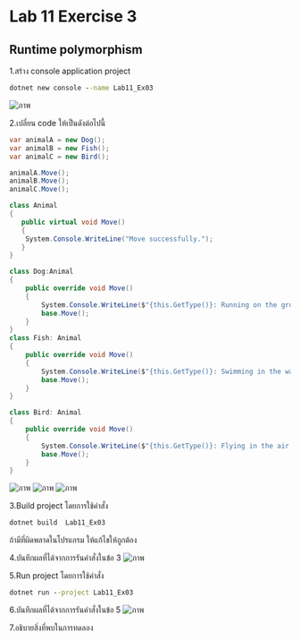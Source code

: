 # Lab 11 Exercise 3

## Runtime polymorphism

1.สร้าง console application project

```cmd
dotnet new console --name Lab11_Ex03
```
![ภาพ](https://github.com/AnchisaPhetnoi/03376836-OOP-2566-Lab-11/assets/144197034/68fcacf6-a3de-47d7-bc9d-47d6eb3dcbc7)

2.เปลี่ยน code ให้เป็นดังต่อไปนี้

```cs
var animalA = new Dog();
var animalB = new Fish();
var animalC = new Bird();

animalA.Move();
animalB.Move();
animalC.Move();

class Animal
{
   public virtual void Move()
   {
    System.Console.WriteLine("Move successfully.");
   } 
}

class Dog:Animal
{
    public override void Move()
    {
        System.Console.WriteLine($"{this.GetType()}: Running on the ground.");
        base.Move();
    }
}
class Fish: Animal
{
    public override void Move()
    {
        System.Console.WriteLine($"{this.GetType()}: Swimming in the water.");
        base.Move();
    }
}

class Bird: Animal
{
    public override void Move()
    {
        System.Console.WriteLine($"{this.GetType()}: Flying in the air.");
        base.Move();
    }
}
```
![ภาพ](https://github.com/AnchisaPhetnoi/03376836-OOP-2566-Lab-11/assets/144197034/9e0c7df6-a3e2-47af-85ac-e13ed257734b)
![ภาพ](https://github.com/AnchisaPhetnoi/03376836-OOP-2566-Lab-11/assets/144197034/9e3bfdf5-1e4c-4dcc-821b-d7596548a766)
![ภาพ](https://github.com/AnchisaPhetnoi/03376836-OOP-2566-Lab-11/assets/144197034/35ebc500-692d-49ed-8638-bd8392a8ee0b)

3.Build project โดยการใช้คำสั่ง

```cmd
dotnet build  Lab11_Ex03
```

ถ้ามีที่ผิดพลาดในโปรแกรม ให้แก้ไขให้ถูกต้อง

4.บันทึกผลที่ได้จากการรันคำสั่งในข้อ 3
![ภาพ](https://github.com/AnchisaPhetnoi/03376836-OOP-2566-Lab-11/assets/144197034/dc16ac23-ab1c-42f1-b744-5f955b9e38c4)

5.Run project โดยการใช้คำสั่ง

```cmd
dotnet run --project Lab11_Ex03
```

6.บันทึกผลที่ได้จากการรันคำสั่งในข้อ 5
![ภาพ](https://github.com/AnchisaPhetnoi/03376836-OOP-2566-Lab-11/assets/144197034/5284ce2c-fcca-4889-9358-dc210381814c)

7.อธิบายสิ่งที่พบในการทดลอง
